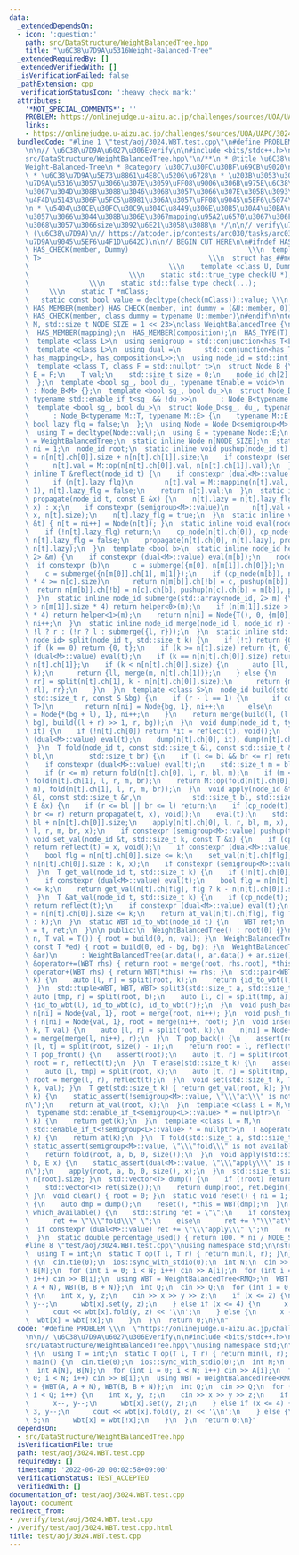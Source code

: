 ```yaml
---
data:
  _extendedDependsOn:
  - icon: ':question:'
    path: src/DataStructure/WeightBalancedTree.hpp
    title: "\u6C38\u7D9A\u5316Weight-Balanced-Tree"
  _extendedRequiredBy: []
  _extendedVerifiedWith: []
  _isVerificationFailed: false
  _pathExtension: cpp
  _verificationStatusIcon: ':heavy_check_mark:'
  attributes:
    '*NOT_SPECIAL_COMMENTS*': ''
    PROBLEM: https://onlinejudge.u-aizu.ac.jp/challenges/sources/UOA/UAPC/3024
    links:
    - https://onlinejudge.u-aizu.ac.jp/challenges/sources/UOA/UAPC/3024
  bundledCode: "#line 1 \"test/aoj/3024.WBT.test.cpp\"\n#define PROBLEM \\\n  \"https://onlinejudge.u-aizu.ac.jp/challenges/sources/UOA/UAPC/3024\"\
    \n\n// \u6C38\u7D9A\u6027\u306Everify\n\n#include <bits/stdc++.h>\n#line 3 \"\
    src/DataStructure/WeightBalancedTree.hpp\"\n/**\n * @title \u6C38\u7D9A\u5316\
    Weight-Balanced-Tree\n * @category \u30C7\u30FC\u30BF\u69CB\u9020\n * @brief O(logN)\n\
    \ * \u6C38\u7D9A\u5E73\u8861\u4E8C\u5206\u6728\n * \u203B\u3053\u308C\u306F\u6C38\
    \u7D9A\u5316\u3057\u3066\u307E\u3059\uFF08\u9006\u306B\u975E\u6C38\u7D9A\u306B\
    \u3067\u304D\u308B\u3088\u3046\u306B\u3057\u3066\u307E\u305B\u3093\uFF09\n * \u5358\
    \u4F4D\u5143\u306F\u5FC5\u8981\u306A\u3057\uFF08\u9045\u5EF6\u5074\u3082\uFF09\
    \n * \u5404\u30CE\u30FC\u30C9\u304C\u8449\u306E\u30B5\u30A4\u30BA\u3092\u4FDD\u6301\
    \u3057\u3066\u3044\u308B\u306E\u3067mapping\u95A2\u6570\u3067\u306F\u5F15\u6570\
    \u3068\u3057\u3066size\u3092\u6E21\u305B\u308B\n */\n\n// verify\u7528:\n// https://atcoder.jp/contests/joisc2012/tasks/joisc2012_copypaste\
    \ (\u6C38\u7D9A)\n// https://atcoder.jp/contests/arc030/tasks/arc030_4 (\u6C38\
    \u7D9A\u9045\u5EF6\u4F1D\u642C)\n\n// BEGIN CUT HERE\n\n#ifndef HAS_CHECK\n#define\
    \ HAS_CHECK(member, Dummy)                              \\\n  template <class\
    \ T>                                          \\\n  struct has_##member {    \
    \                                   \\\n    template <class U, Dummy>        \
    \                         \\\n    static std::true_type check(U *);          \
    \               \\\n    static std::false_type check(...);                   \
    \     \\\n    static T *mClass;                                         \\\n \
    \   static const bool value = decltype(check(mClass))::value; \\\n  };\n#define\
    \ HAS_MEMBER(member) HAS_CHECK(member, int dummy = (&U::member, 0))\n#define HAS_TYPE(member)\
    \ HAS_CHECK(member, class dummy = typename U::member)\n#endif\n\ntemplate <typename\
    \ M, std::size_t NODE_SIZE = 1 << 23>\nclass WeightBalancedTree {\n  HAS_MEMBER(op);\n\
    \  HAS_MEMBER(mapping);\n  HAS_MEMBER(composition);\n  HAS_TYPE(T);\n  HAS_TYPE(E);\n\
    \  template <class L>\n  using semigroup = std::conjunction<has_T<L>, has_op<L>>;\n\
    \  template <class L>\n  using dual =\n      std::conjunction<has_T<L>, has_E<L>,\
    \ has_mapping<L>, has_composition<L>>;\n  using node_id = std::int_least32_t;\n\
    \  template <class T, class F = std::nullptr_t>\n  struct Node_B {\n    using\
    \ E = F;\n    T val;\n    std::size_t size = 0;\n    node_id ch[2] = {0, 0};\n\
    \  };\n  template <bool sg_, bool du_, typename tEnable = void>\n  struct Node_D\
    \ : Node_B<M> {};\n  template <bool sg_, bool du_>\n  struct Node_D<sg_, du_,\
    \ typename std::enable_if_t<sg_ && !du_>>\n      : Node_B<typename M::T> {};\n\
    \  template <bool sg_, bool du_>\n  struct Node_D<sg_, du_, typename std::enable_if_t<du_>>\n\
    \      : Node_B<typename M::T, typename M::E> {\n    typename M::E lazy;\n   \
    \ bool lazy_flg = false;\n  };\n  using Node = Node_D<semigroup<M>::value, dual<M>::value>;\n\
    \  using T = decltype(Node::val);\n  using E = typename Node::E;\n  using WBT\
    \ = WeightBalancedTree;\n  static inline Node n[NODE_SIZE];\n  static inline node_id\
    \ ni = 1;\n  node_id root;\n  static inline void pushup(node_id t) {\n    n[t].size\
    \ = n[n[t].ch[0]].size + n[n[t].ch[1]].size;\n    if constexpr (semigroup<M>::value)\n\
    \      n[t].val = M::op(n[n[t].ch[0]].val, n[n[t].ch[1]].val);\n  }\n  static\
    \ inline T &reflect(node_id t) {\n    if constexpr (dual<M>::value && !semigroup<M>::value)\n\
    \      if (n[t].lazy_flg)\n        n[t].val = M::mapping(n[t].val, n[t].lazy,\
    \ 1), n[t].lazy_flg = false;\n    return n[t].val;\n  }\n  static inline void\
    \ propagate(node_id t, const E &x) {\n    n[t].lazy = n[t].lazy_flg ? M::composition(n[t].lazy,\
    \ x) : x;\n    if constexpr (semigroup<M>::value)\n      n[t].val = M::mapping(n[t].val,\
    \ x, n[t].size);\n    n[t].lazy_flg = true;\n  }\n  static inline void cp_node(node_id\
    \ &t) { n[t = ni++] = Node(n[t]); }\n  static inline void eval(node_id t) {\n\
    \    if (!n[t].lazy_flg) return;\n    cp_node(n[t].ch[0]), cp_node(n[t].ch[1]),\
    \ n[t].lazy_flg = false;\n    propagate(n[t].ch[0], n[t].lazy), propagate(n[t].ch[1],\
    \ n[t].lazy);\n  }\n  template <bool b>\n  static inline node_id helper(std::array<node_id,\
    \ 2> &m) {\n    if constexpr (dual<M>::value) eval(m[b]);\n    node_id c;\n  \
    \  if constexpr (b)\n      c = submerge({m[0], n[m[1]].ch[0]});\n    else\n  \
    \    c = submerge({n[m[0]].ch[1], m[1]});\n    if (cp_node(m[b]), n[n[m[b]].ch[b]].size\
    \ * 4 >= n[c].size)\n      return n[m[b]].ch[!b] = c, pushup(m[b]), m[b];\n  \
    \  return n[m[b]].ch[!b] = n[c].ch[b], pushup(n[c].ch[b] = m[b]), pushup(c), c;\n\
    \  }\n  static inline node_id submerge(std::array<node_id, 2> m) {\n    if (n[m[0]].size\
    \ > n[m[1]].size * 4) return helper<0>(m);\n    if (n[m[1]].size > n[m[0]].size\
    \ * 4) return helper<1>(m);\n    return n[ni] = Node{T(), 0, {m[0], m[1]}}, pushup(ni),\
    \ ni++;\n  }\n  static inline node_id merge(node_id l, node_id r) {\n    return\
    \ !l ? r : (!r ? l : submerge({l, r}));\n  }\n  static inline std::pair<node_id,\
    \ node_id> split(node_id t, std::size_t k) {\n    if (!t) return {0, 0};\n   \
    \ if (k == 0) return {0, t};\n    if (k >= n[t].size) return {t, 0};\n    if constexpr\
    \ (dual<M>::value) eval(t);\n    if (k == n[n[t].ch[0]].size) return {n[t].ch[0],\
    \ n[t].ch[1]};\n    if (k < n[n[t].ch[0]].size) {\n      auto [ll, m] = split(n[t].ch[0],\
    \ k);\n      return {ll, merge(m, n[t].ch[1])};\n    } else {\n      auto [rl,\
    \ rr] = split(n[t].ch[1], k - n[n[t].ch[0]].size);\n      return {merge(n[t].ch[0],\
    \ rl), rr};\n    }\n  }\n  template <class S>\n  node_id build(std::size_t l,\
    \ std::size_t r, const S &bg) {\n    if (r - l == 1) {\n      if constexpr (std::is_same_v<S,\
    \ T>)\n        return n[ni] = Node{bg, 1}, ni++;\n      else\n        return n[ni]\
    \ = Node{*(bg + l), 1}, ni++;\n    }\n    return merge(build(l, (l + r) >> 1,\
    \ bg), build((l + r) >> 1, r, bg));\n  }\n  void dump(node_id t, typename std::vector<T>::iterator\
    \ it) {\n    if (!n[t].ch[0]) return *it = reflect(t), void();\n    if constexpr\
    \ (dual<M>::value) eval(t);\n    dump(n[t].ch[0], it), dump(n[t].ch[1], it + n[n[t].ch[0]].size);\n\
    \  }\n  T fold(node_id t, const std::size_t &l, const std::size_t &r, std::size_t\
    \ bl,\n         std::size_t br) {\n    if (l <= bl && br <= r) return n[t].val;\n\
    \    if constexpr (dual<M>::value) eval(t);\n    std::size_t m = bl + n[n[t].ch[0]].size;\n\
    \    if (r <= m) return fold(n[t].ch[0], l, r, bl, m);\n    if (m <= l) return\
    \ fold(n[t].ch[1], l, r, m, br);\n    return M::op(fold(n[t].ch[0], l, r, bl,\
    \ m), fold(n[t].ch[1], l, r, m, br));\n  }\n  void apply(node_id &t, const std::size_t\
    \ &l, const std::size_t &r,\n             std::size_t bl, std::size_t br, const\
    \ E &x) {\n    if (r <= bl || br <= l) return;\n    if (cp_node(t); l <= bl &&\
    \ br <= r) return propagate(t, x), void();\n    eval(t);\n    std::size_t m =\
    \ bl + n[n[t].ch[0]].size;\n    apply(n[t].ch[0], l, r, bl, m, x), apply(n[t].ch[1],\
    \ l, r, m, br, x);\n    if constexpr (semigroup<M>::value) pushup(t);\n  }\n \
    \ void set_val(node_id &t, std::size_t k, const T &x) {\n    if (cp_node(t); !n[t].ch[0])\
    \ return reflect(t) = x, void();\n    if constexpr (dual<M>::value) eval(t);\n\
    \    bool flg = n[n[t].ch[0]].size <= k;\n    set_val(n[t].ch[flg], flg ? k -\
    \ n[n[t].ch[0]].size : k, x);\n    if constexpr (semigroup<M>::value) pushup(t);\n\
    \  }\n  T get_val(node_id t, std::size_t k) {\n    if (!n[t].ch[0]) return reflect(t);\n\
    \    if constexpr (dual<M>::value) eval(t);\n    bool flg = n[n[t].ch[0]].size\
    \ <= k;\n    return get_val(n[t].ch[flg], flg ? k - n[n[t].ch[0]].size : k);\n\
    \  }\n  T &at_val(node_id t, std::size_t k) {\n    if (cp_node(t); !n[t].ch[0])\
    \ return reflect(t);\n    if constexpr (dual<M>::value) eval(t);\n    bool flg\
    \ = n[n[t].ch[0]].size <= k;\n    return at_val(n[t].ch[flg], flg ? k - n[n[t].ch[0]].size\
    \ : k);\n  }\n  static WBT id_to_wbt(node_id t) {\n    WBT ret;\n    return ret.root\
    \ = t, ret;\n  }\n\n public:\n  WeightBalancedTree() : root(0) {}\n  WeightBalancedTree(std::size_t\
    \ n, T val = T()) { root = build(0, n, val); }\n  WeightBalancedTree(const T *bg,\
    \ const T *ed) { root = build(0, ed - bg, bg); }\n  WeightBalancedTree(const std::vector<T>\
    \ &ar)\n      : WeightBalancedTree(ar.data(), ar.data() + ar.size()){};\n  WBT\
    \ &operator+=(WBT rhs) { return root = merge(root, rhs.root), *this; }\n  WBT\
    \ operator+(WBT rhs) { return WBT(*this) += rhs; }\n  std::pair<WBT, WBT> split(std::size_t\
    \ k) {\n    auto [l, r] = split(root, k);\n    return {id_to_wbt(l), id_to_wbt(r)};\n\
    \  }\n  std::tuple<WBT, WBT, WBT> split3(std::size_t a, std::size_t b) {\n   \
    \ auto [tmp, r] = split(root, b);\n    auto [l, c] = split(tmp, a);\n    return\
    \ {id_to_wbt(l), id_to_wbt(c), id_to_wbt(r)};\n  }\n  void push_back(T val) {\
    \ n[ni] = Node{val, 1}, root = merge(root, ni++); }\n  void push_front(T val)\
    \ { n[ni] = Node{val, 1}, root = merge(ni++, root); }\n  void insert(std::size_t\
    \ k, T val) {\n    auto [l, r] = split(root, k);\n    n[ni] = Node{val, 1}, root\
    \ = merge(merge(l, ni++), r);\n  }\n  T pop_back() {\n    assert(root);\n    auto\
    \ [l, t] = split(root, size() - 1);\n    return root = l, reflect(t);\n  }\n \
    \ T pop_front() {\n    assert(root);\n    auto [t, r] = split(root, 1);\n    return\
    \ root = r, reflect(t);\n  }\n  T erase(std::size_t k) {\n    assert(k < size());\n\
    \    auto [l, tmp] = split(root, k);\n    auto [t, r] = split(tmp, 1);\n    return\
    \ root = merge(l, r), reflect(t);\n  }\n  void set(std::size_t k, T val) { set_val(root,\
    \ k, val); }\n  T get(std::size_t k) { return get_val(root, k); }\n  T &at(std::size_t\
    \ k) {\n    static_assert(!semigroup<M>::value, \"\\\"at\\\" is not available\\\
    n\");\n    return at_val(root, k);\n  }\n  template <class L = M,\n          \
    \  typename std::enable_if_t<semigroup<L>::value> * = nullptr>\n  T operator[](std::size_t\
    \ k) {\n    return get(k);\n  }\n  template <class L = M,\n            typename\
    \ std::enable_if_t<!semigroup<L>::value> * = nullptr>\n  T &operator[](std::size_t\
    \ k) {\n    return at(k);\n  }\n  T fold(std::size_t a, std::size_t b) {\n   \
    \ static_assert(semigroup<M>::value, \"\\\"fold\\\" is not available\\n\");\n\
    \    return fold(root, a, b, 0, size());\n  }\n  void apply(std::size_t a, std::size_t\
    \ b, E x) {\n    static_assert(dual<M>::value, \"\\\"apply\\\" is not available\\\
    n\");\n    apply(root, a, b, 0, size(), x);\n  }\n  std::size_t size() { return\
    \ n[root].size; }\n  std::vector<T> dump() {\n    if (!root) return std::vector<T>();\n\
    \    std::vector<T> ret(size());\n    return dump(root, ret.begin()), ret;\n \
    \ }\n  void clear() { root = 0; }\n  static void reset() { ni = 1; }\n  void rebuild()\
    \ {\n    auto dmp = dump();\n    reset(), *this = WBT(dmp);\n  }\n  static std::string\
    \ which_available() {\n    std::string ret = \"\";\n    if constexpr (semigroup<M>::value)\n\
    \      ret += \"\\\"fold\\\" \";\n    else\n      ret += \"\\\"at\\\" \";\n  \
    \  if constexpr (dual<M>::value) ret += \"\\\"apply\\\" \";\n    return ret;\n\
    \  }\n  static double percentage_used() { return 100. * ni / NODE_SIZE; }\n};\n\
    #line 8 \"test/aoj/3024.WBT.test.cpp\"\nusing namespace std;\n\nstruct RMQ {\n\
    \  using T = int;\n  static T op(T l, T r) { return min(l, r); }\n};\nsigned main()\
    \ {\n  cin.tie(0);\n  ios::sync_with_stdio(0);\n  int N;\n  cin >> N;\n  int A[N],\
    \ B[N];\n  for (int i = 0; i < N; i++) cin >> A[i];\n  for (int i = 0; i < N;\
    \ i++) cin >> B[i];\n  using WBT = WeightBalancedTree<RMQ>;\n  WBT wbt[2] = {WBT(A,\
    \ A + N), WBT(B, B + N)};\n  int Q;\n  cin >> Q;\n  for (int i = 0; i < Q; i++)\
    \ {\n    int x, y, z;\n    cin >> x >> y >> z;\n    if (x <= 2) {\n      x--,\
    \ y--;\n      wbt[x].set(y, z);\n    } else if (x <= 4) {\n      x -= 3, y--;\n\
    \      cout << wbt[x].fold(y, z) << '\\n';\n    } else {\n      x -= 5;\n    \
    \  wbt[x] = wbt[!x];\n    }\n  }\n  return 0;\n}\n"
  code: "#define PROBLEM \\\n  \"https://onlinejudge.u-aizu.ac.jp/challenges/sources/UOA/UAPC/3024\"\
    \n\n// \u6C38\u7D9A\u6027\u306Everify\n\n#include <bits/stdc++.h>\n#include \"\
    src/DataStructure/WeightBalancedTree.hpp\"\nusing namespace std;\n\nstruct RMQ\
    \ {\n  using T = int;\n  static T op(T l, T r) { return min(l, r); }\n};\nsigned\
    \ main() {\n  cin.tie(0);\n  ios::sync_with_stdio(0);\n  int N;\n  cin >> N;\n\
    \  int A[N], B[N];\n  for (int i = 0; i < N; i++) cin >> A[i];\n  for (int i =\
    \ 0; i < N; i++) cin >> B[i];\n  using WBT = WeightBalancedTree<RMQ>;\n  WBT wbt[2]\
    \ = {WBT(A, A + N), WBT(B, B + N)};\n  int Q;\n  cin >> Q;\n  for (int i = 0;\
    \ i < Q; i++) {\n    int x, y, z;\n    cin >> x >> y >> z;\n    if (x <= 2) {\n\
    \      x--, y--;\n      wbt[x].set(y, z);\n    } else if (x <= 4) {\n      x -=\
    \ 3, y--;\n      cout << wbt[x].fold(y, z) << '\\n';\n    } else {\n      x -=\
    \ 5;\n      wbt[x] = wbt[!x];\n    }\n  }\n  return 0;\n}"
  dependsOn:
  - src/DataStructure/WeightBalancedTree.hpp
  isVerificationFile: true
  path: test/aoj/3024.WBT.test.cpp
  requiredBy: []
  timestamp: '2022-06-20 00:02:58+09:00'
  verificationStatus: TEST_ACCEPTED
  verifiedWith: []
documentation_of: test/aoj/3024.WBT.test.cpp
layout: document
redirect_from:
- /verify/test/aoj/3024.WBT.test.cpp
- /verify/test/aoj/3024.WBT.test.cpp.html
title: test/aoj/3024.WBT.test.cpp
---
```

